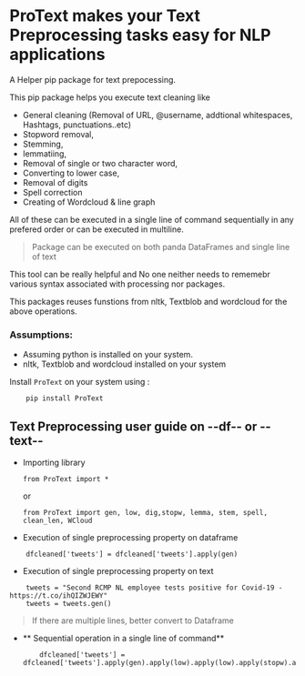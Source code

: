 # ProText makes your Text Preprocessing tasks easy for NLP applications

A Helper pip package for text prepocessing. 

This pip package helps you execute text cleaning like 

   + General cleaning (Removal of URL, @username, addtional whitespaces, Hashtags, punctuations..etc)
   + Stopword removal, 
   + Stemming, 
   + lemmatiing, 
   + Removal of single or two character word, 
   + Converting to lower case,
   + Removal of digits
   + Spell correction
   + Creating of Wordcloud & line graph

All of these can be executed in a single line of command sequentially in any prefered order or can be executed in multiline.

> Package can be executed on both panda DataFrames and single line of text

This tool can be really helpful and No one neither needs to rememebr various syntax associated with processing nor packages.

This packages reuses funstions from nltk, Textblob and wordcloud for the above operations.

### Assumptions:
   - Assuming python is installed on your system.
   - nltk, Textblob and wordcloud installed on your system

Install `ProText` on your system using :

``` 
    pip install ProText 
```

## Text Preprocessing user guide on --df-- or --text--

   + Importing library
       
       ``` 
       from ProText import *        
       ```
        or
       ``` 
       from ProText import gen, low, dig,stopw, lemma, stem, spell, clean_len, WCloud       
       ```

   + Execution of single preprocessing property on dataframe
   
   ```
       dfcleaned['tweets'] = dfcleaned['tweets'].apply(gen)   
   ```
   
   + Execution of single preprocessing property on text
   
   ```
       tweets = "Second RCMP NL employee tests positive for Covid-19 - https://t.co/ihQIZWJEWY"
       tweets = tweets.gen()   
   ```
   
>If there are multiple lines, better convert to Dataframe
   
+ ** Sequential operation in a single line of command**
   
   ```
       dfcleaned['tweets'] = dfcleaned['tweets'].apply(gen).apply(low).apply(low).apply(stopw).apply.lemma
   ```
